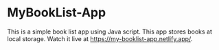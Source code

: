 # MyBookList-App
This is a simple book list app using Java script. This app stores books at local storage. Watch it live at https://my-booklist-app.netlify.app/.
